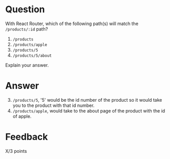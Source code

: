# Question

With React Router, which of the following path(s) will match the `/products/:id` path?

1. `/products`
2. `/products/apple`
3. `/products/5`
4. `/products/5/about`

Explain your answer.

# Answer
3. `/products/5`, '5' would be the id number of the product so it would take you to the product with that id number.
2. `/products/apple`, would take to the about page of the product with the id of apple.



# Feedback

X/3 points
